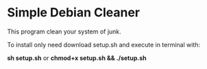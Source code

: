 # Simple Debian Cleaner

This program clean your system of junk.

To install only need download setup.sh and execute in terminal with: 

<b>sh setup.sh</b> or <b>chmod+x setup.sh && ./setup.sh</b>

